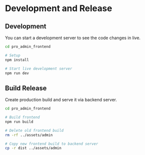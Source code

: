 # Development and Release

## Development

You can start a development server to see the code changes in live.

```sh
cd pro_admin_frontend

# Setup
npm install

# Start live development server
npm run dev
```

## Build Release

Create production build and serve it via backend server.

```sh
cd pro_admin_frontend

# Build frontend
npm run build

# Delete old frontend build
rm -rf ../assets/admin

# Copy new frontend build to backend server
cp -r dist ../assets/admin
```
